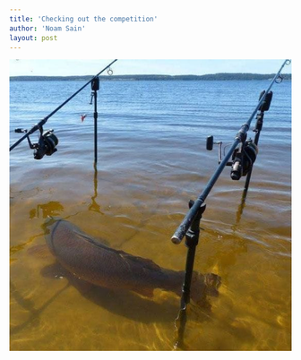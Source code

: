 ```yaml
---
title: 'Checking out the competition'
author: 'Noam Sain'
layout: post
---
```


![](/assets/2018/2018-08-fishing.jpg)